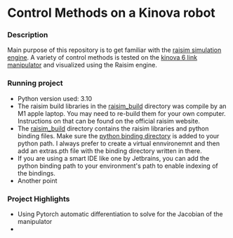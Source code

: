 # Control Methods on a Kinova robot

### Description
Main purpose of this repository is to get familiar with the [raisim simulation engine](https://raisim.com/index.html). A variety of control methods is tested on the [kinova 6 link manipulator](https://www.kinovarobotics.com/product/gen2-robots) and visualized using the Raisim engine.


### Running project
* Python version used: 3.10
* The raisim build libraries in the [raisim_build](raisim_build) directory was compile by an M1 apple laptop. You may need to re-build them for your own computer. Instructions on that can be found on the official raisim website.
* The [raisim_build](raisim_build/lib) directory contains the raisim libraries and python binding files. Make sure the [python binding directory](raisim_build/lib/python3.10/site-packages) is added to your python path. I always prefer to create a virtual ennvironemnt and then add an extras.pth file with the binding directory written in there.
* If you are using a smart IDE like one by Jetbrains, you can add the python binding path to your environment's path to enable indexing of the bindings.
* Another point

### Project Highlights
* Using Pytorch automatic differentiation to solve for the Jacobian of the manipulator
*